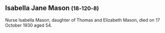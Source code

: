 ## Isabella Jane Mason <small>(18‑120‑8)</small>

Nurse Isabella Mason, daughter of Thomas and Elizabeth Mason, died on 17 October 1930 aged 54.
